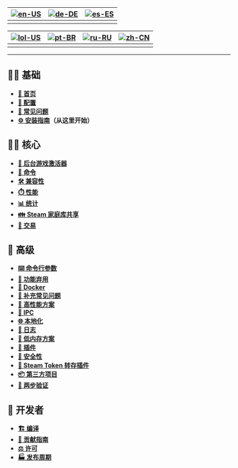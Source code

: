 | [![en-US](https://raw.githubusercontent.com/hjnilsson/country-flags/master/png100px/us.png)](https://github.com/JustArchiNET/ArchiSteamFarm/wiki/Home) | [![de-DE](https://raw.githubusercontent.com/hjnilsson/country-flags/master/png100px/de.png)](https://github.com/JustArchiNET/ArchiSteamFarm/wiki/Home-de-DE) | [![es-ES](https://raw.githubusercontent.com/hjnilsson/country-flags/master/png100px/es.png)](https://github.com/JustArchiNET/ArchiSteamFarm/wiki/Home-es-ES) |
| ------------------------------------------------------------------------------------------------------------------------------------------------------ | ------------------------------------------------------------------------------------------------------------------------------------------------------------ | ------------------------------------------------------------------------------------------------------------------------------------------------------------ |
|                                                                                                                                                        |                                                                                                                                                              |                                                                                                                                                              |

| [![lol-US](https://raw.githubusercontent.com/JustArchiNET/ArchiSteamFarm/main/resources/lol-US.png)](https://github.com/JustArchiNET/ArchiSteamFarm/wiki/Home-lol-US) | [![pt-BR](https://raw.githubusercontent.com/hjnilsson/country-flags/master/png100px/br.png)](https://github.com/JustArchiNET/ArchiSteamFarm/wiki/Home-pt-BR) | [![ru-RU](https://raw.githubusercontent.com/hjnilsson/country-flags/master/png100px/ru.png)](https://github.com/JustArchiNET/ArchiSteamFarm/wiki/Home-ru-RU) | [![zh-CN](https://raw.githubusercontent.com/hjnilsson/country-flags/master/png100px/cn.png)](https://github.com/JustArchiNET/ArchiSteamFarm/wiki/Home-zh-CN) |
| --------------------------------------------------------------------------------------------------------------------------------------------------------------------- | ------------------------------------------------------------------------------------------------------------------------------------------------------------ | ------------------------------------------------------------------------------------------------------------------------------------------------------------ | ------------------------------------------------------------------------------------------------------------------------------------------------------------ |
|                                                                                                                                                                       |                                                                                                                                                              |                                                                                                                                                              |                                                                                                                                                              |

***

## 👨‍🏫 基础

* **[🏡 首页](https://github.com/JustArchiNET/ArchiSteamFarm/wiki/Home)**
* **[🔧 配置](https://github.com/JustArchiNET/ArchiSteamFarm/wiki/Configuration)**
* **[💬 常见问题](https://github.com/JustArchiNET/ArchiSteamFarm/wiki/FAQ)**
* **[⚙️ 安装指南](https://github.com/JustArchiNET/ArchiSteamFarm/wiki/Setting-up-zh-CN)**&#8203;**（从这里开始）**


## 👨‍🎓️ 核心

* **[👥 后台游戏激活器](https://github.com/JustArchiNET/ArchiSteamFarm/wiki/Background-games-redeemer)**
* **[📢 命令](https://github.com/JustArchiNET/ArchiSteamFarm/wiki/Commands)**
* **[🛠️ 兼容性](https://github.com/JustArchiNET/ArchiSteamFarm/wiki/Compatibility)**
* **[⏱️ 性能](https://github.com/JustArchiNET/ArchiSteamFarm/wiki/Performance)**
* **[📊 统计](https://github.com/JustArchiNET/ArchiSteamFarm/wiki/Statistics)**
* **[👪 Steam 家庭库共享](https://github.com/JustArchiNET/ArchiSteamFarm/wiki/Steam-Family-Sharing)**
* **[🔄 交易](https://github.com/JustArchiNET/ArchiSteamFarm/wiki/Trading)**


## 🧙 高级

* **[⌨️ 命令行参数](https://github.com/JustArchiNET/ArchiSteamFarm/wiki/Command-line-arguments)**
* **[🚧 功能弃用](https://github.com/JustArchiNET/ArchiSteamFarm/wiki/Deprecation)**
* **[🐳 Docker](https://github.com/JustArchiNET/ArchiSteamFarm/wiki/Docker)**
* **[🤔 补充常见问题](https://github.com/JustArchiNET/ArchiSteamFarm/wiki/Extended-FAQ)**
* **[🚀 高性能方案](https://github.com/JustArchiNET/ArchiSteamFarm/wiki/High-performance-setup)**
* **[🔗 IPC](https://github.com/JustArchiNET/ArchiSteamFarm/wiki/IPC)**
* **[🌐 本地化](https://github.com/JustArchiNET/ArchiSteamFarm/wiki/Localization)**
* **[📝 日志](https://github.com/JustArchiNET/ArchiSteamFarm/wiki/Logging)**
* **[💾 低内存方案](https://github.com/JustArchiNET/ArchiSteamFarm/wiki/Low-memory-setup)**
* **[🔌 插件](https://github.com/JustArchiNET/ArchiSteamFarm/wiki/Plugins)**
* **[🔐 安全性](https://github.com/JustArchiNET/ArchiSteamFarm/wiki/Security)**
* **[🧩 Steam Token 转存插件](https://github.com/JustArchiNET/ArchiSteamFarm/wiki/SteamTokenDumperPlugin)**
* **[📦 第三方项目](https://github.com/JustArchiNET/ArchiSteamFarm/wiki/Third-party)**
* **[📵 两步验证](https://github.com/JustArchiNET/ArchiSteamFarm/wiki/Two-factor-authentication)**


## 👷 开发者

* **[🏗️ 编译](https://github.com/JustArchiNET/ArchiSteamFarm/wiki/Compilation)**
* **[🤝 贡献指南](https://github.com/JustArchiNET/ArchiSteamFarm/blob/main/.github/CONTRIBUTING.md)**
* **[⚖️ 许可](https://github.com/JustArchiNET/ArchiSteamFarm/wiki/License)**
* **[🏭 发布周期](https://github.com/JustArchiNET/ArchiSteamFarm/wiki/Release-cycle)**
